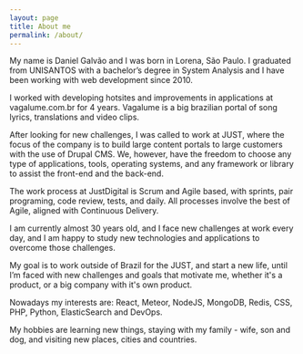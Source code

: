 ```yaml
---
layout: page
title: About me
permalink: /about/
---
```


My name is Daniel Galvão and I was born in Lorena, São Paulo. I graduated from UNISANTOS with a bachelor’s degree in System Analysis and I have been working with web development since 2010.

I worked with developing hotsites and improvements in applications at vagalume.com.br for 4 years. Vagalume is a big brazilian portal of song lyrics, translations and video clips.

After looking for new challenges, I was called to work at JUST, where the focus of the company is to build large content portals to large customers with the use of Drupal CMS. We, however, have the freedom to choose any type of applications, tools, operating systems, and any framework or library to assist the front-end and the back-end.

The work process at JustDigital is Scrum and Agile based, with sprints, pair programing, code review, tests, and daily. All processes involve the best of Agile, aligned with Continuous Delivery.

I am currently almost 30 years old, and I face new challenges at work every day, and I am happy to study new technologies and applications to overcome those challenges.

My goal is to work outside of Brazil for the JUST, and start a new life, until I’m faced with new challenges and goals that motivate me, whether it's a product, or a big company with it's own product.

Nowadays my interests are: React, Meteor, NodeJS, MongoDB, Redis, CSS, PHP, Python, ElasticSearch and DevOps.

My hobbies are learning new things, staying with my family - wife, son and dog, and visiting new places, cities and countries.
